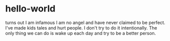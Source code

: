 # hello-world
turns out I am infamous
I am no angel and have never claimed to be perfect.  I've made kids tales and hurt people.  I don't try to do it intentionally.  The only thing we can do is wake up each day and try to be a better person. 
